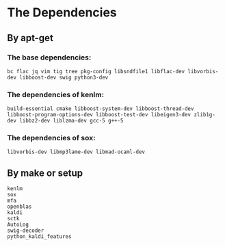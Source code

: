# The Dependencies

## By apt-get

### The base dependencies:

```
bc flac jq vim tig tree pkg-config libsndfile1 libflac-dev libvorbis-dev libboost-dev swig python3-dev
```

### The dependencies of kenlm:

```  
build-essential cmake libboost-system-dev libboost-thread-dev libboost-program-options-dev libboost-test-dev libeigen3-dev zlib1g-dev libbz2-dev liblzma-dev gcc-5 g++-5
```
  
### The dependencies of sox:

```
libvorbis-dev libmp3lame-dev libmad-ocaml-dev
```  


## By make or setup

```  
kenlm
sox 
mfa
openblas
kaldi
sctk
AutoLog
swig-decoder
python_kaldi_features
```
